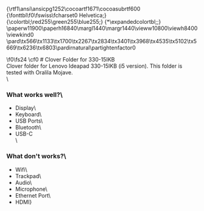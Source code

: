 {\rtf1\ansi\ansicpg1252\cocoartf1671\cocoasubrtf600
{\fonttbl\f0\fswiss\fcharset0 Helvetica;}
{\colortbl;\red255\green255\blue255;}
{\*\expandedcolortbl;;}
\paperw11900\paperh16840\margl1440\margr1440\vieww10800\viewh8400\viewkind0
\pard\tx566\tx1133\tx1700\tx2267\tx2834\tx3401\tx3968\tx4535\tx5102\tx5669\tx6236\tx6803\pardirnatural\partightenfactor0

\f0\fs24 \cf0 # Clover Folder for 330-15IKB\
Clover folder for Lenovo Ideapad 330-15IKB (i5 version). This folder is tested with Oralila Mojave.\
\
### What works well?\
- Display\
- Keyboard\
- USB Ports\
- Bluetooth\
- USB-C\
\
### What don't works?\
- Wifi\
- Trackpad\
- Audio\
- Microphone\
- Ethernet Port\
- HDMI}